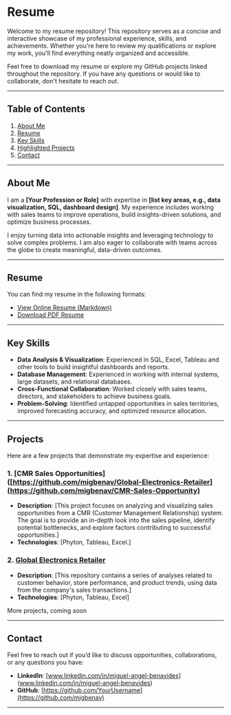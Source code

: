 # Resume
Welcome to my resume repository! This repository serves as a concise and interactive showcase of my professional experience, skills, and achievements. Whether you're here to review my qualifications or explore my work, you'll find everything neatly organized and accessible.

Feel free to download my resume or explore my GitHub projects linked throughout the repository. If you have any questions or would like to collaborate, don't hesitate to reach out.

---

## Table of Contents
1. [About Me](#about-me)
2. [Resume](#resume)
3. [Key Skills](#key-skills)
4. [Highlighted Projects](#highlighted-projects)
5. [Contact](#contact)

---

## About Me

I am a **[Your Profession or Role]** with expertise in **[list key areas, e.g., data visualization, SQL, dashboard design]**. My experience includes working with sales teams to improve operations, build insights-driven solutions, and optimize business processes.  

I enjoy turning data into actionable insights and leveraging technology to solve complex problems. I am also eager to collaborate with teams across the globe to create meaningful, data-driven outcomes.

---

## Resume

You can find my resume in the following formats:  

- [View Online Resume (Markdown)](https://github.com/YourUsername/your-repo-name/blob/main/README.md)  
- [Download PDF Resume](./resume.pdf)  

---

## Key Skills

- **Data Analysis & Visualization**: Experienced in SQL, Excel, Tableau and other tools to build insightful dashboards and reports.  
- **Database Management**: Experienced in working with internal systems, large datasets, and relational databases.  
- **Cross-Functional Collaboration**: Worked closely with sales teams, directors, and stakeholders to achieve business goals.  
- **Problem-Solving**: Identified untapped opportunities in sales territories, improved forecasting accuracy, and optimized resource allocation.  

---

## Projects

Here are a few projects that demonstrate my expertise and experience:  

### 1. **[CMR Sales Opportunities]([https://github.com/migbenav/Global-Electronics-Retailer](https://github.com/migbenav/CMR-Sales-Opportunity)**
- **Description**: [This project focuses on analyzing and visualizing sales opportunities from a CMR (Customer Management Relationship) system. The goal is to provide an in-depth look into the sales pipeline, identify potential bottlenecks, and explore factors contributing to successful opportunities.]
- **Technologies**: [Phyton, Tableau, Excel.]

### 2. **[Global Electronics Retailer](https://github.com/migbenav/Global-Electronics-Retailer)**
- **Description**: [This repository contains a series of analyses related to customer behavior, store performance, and product trends, using data from the company's sales transactions.]
- **Technologies**: [Phyton, Tableau, Excel]

More projects, coming soon

---

## Contact

Feel free to reach out if you’d like to discuss opportunities, collaborations, or any questions you have:  

- **LinkedIn**: [www.linkedin.com/in/miguel-angel-benavides] (www.linkedin.com/in/miguel-angel-benavides) 
- **GitHub**: [https://github.com/YourUsername](https://github.com/migbenav)

---
